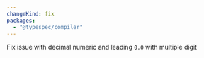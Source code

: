 ```yaml
---
changeKind: fix
packages:
  - "@typespec/compiler"
---
```


Fix issue with decimal numeric and leading `0.0` with multiple digit
